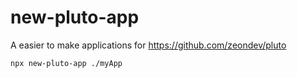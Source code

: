 # new-pluto-app
A easier to make applications for https://github.com/zeondev/pluto

```
npx new-pluto-app ./myApp
```
